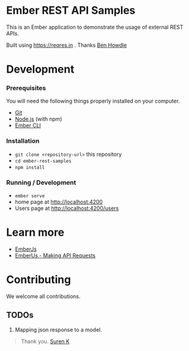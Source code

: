 # Ember REST API Samples

This is an Ember application to demonstrate the usage of external REST APIs.

Built using https://reqres.in . Thanks [Ben Howdle](https://benhowdle.im)

# Development
### Prerequisites

You will need the following things properly installed on your computer.

* [Git](https://git-scm.com/)
* [Node.js](https://nodejs.org/) (with npm)
* [Ember CLI](https://ember-cli.com/)

### Installation

* `git clone <repository-url>` this repository
* `cd ember-rest-samples`
* `npm install`

### Running / Development

* `ember serve`
* home page at [http://localhost:4200](http://localhost:4200)
* Users page at [http://localhost:4200/users](http://localhost:4200/users)

# Learn more
* [EmberJs](https://emberjs.com)
* [EmberUs - Making API Requests](https://guides.emberjs.com/release/in-depth-topics/making-api-requests/)


# Contributing
We welcome all contributions. 

## TODOs
1. Mapping json response to a model. 


> Thank you. [Suren K](http://twitter.com/surenkonathala/likes)

